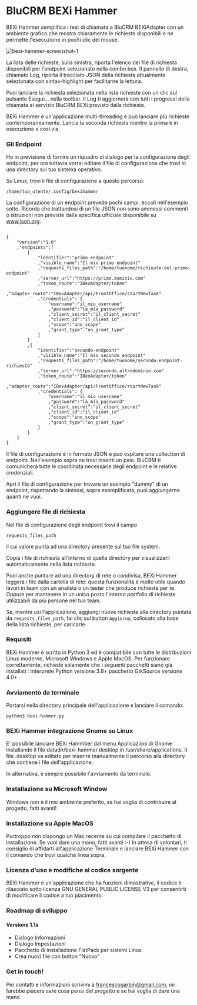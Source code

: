 # BluCRM BEXi Hammer

BEXi Hammer semplifica i test di chiamata a BluCRM BEXiAdapter con un ambiente grafico che mostra chiaramente le richieste disponibili e ne permette l'esecuzione in pochi clic del mouse.   

![bexi-hammer-screenshot-1](https://user-images.githubusercontent.com/571018/125612831-0824307c-7b8b-45b2-b0e8-1a90d058d7ab.png)

La lista delle richieste, sulla sinistra, riporta l'elenco dei file di richiesta disponibili per l'endpoint selezionato nella combo box. Il pannello di destra, chiamato Log, riporta il tracciato JSON della richiesta attualmente selezionata con sintax-highlight per facilitarne la lettura.

Puoi lanciare la richiesta selezionata nella lista richieste con un clic sul pulsante Esegui... nella toolbar. Il Log ti aggiornerà con tutti i progressi della chiamata al servizio BluCRM BEXi previsto dalla richiesta.

BEXi Hammer è un'applicazione multi-threading e può lanciare più richieste contemporaneamente. Lancia la seconda richiesta mentre la prima è in esecuzione e così via.

### Gli Endpoint

Ho in previsione di fornire un riquadro di dialogo per la configurazione degli endpoint, per ora tuttavia vorrai editare il file di configurazione che trovi in una directory sul tuo sistema operativo.

Su Linux, trovi il file di configurazione a questo percorso:

<pre><code>/home/tuo_utente/.config/bexihammer</code></pre>

La configurazione di un endpoint prevede pochi campi, eccoli nell'esempio sotto. Ricorda che trattandosi di un file JSON non sono ammessi commenti o istruzioni non previste dalla specifica ufficiale disponibile su www.json.org.

<pre><code>
{
    "version":"1.0"
    ,"endpoints":[
        {
            "identifier":"primo-endpoint"
            ,"visible_name":"Il mio primo endpoint"
            ,"requests_files_path":"/home/tuonome/richieste-del-primo-endpoint"
            ,"server_url":"https://primo.dominio.com"
            ,"token_route":"IBexAdapter/token"
            ,"adapter_route":"IBexAdapter/api/FrontOffice/startNewTask"
            ,"credentials": {
                "username":"il_mio_username"
                ,"password":"la_mia_password"
                ,"client_secret":"il_client_secret"
                ,"client_id":"il_client_id"
                ,"scope":"uno_scope"
                ,"grant_type":"un_grant_type"
            }
        }        
        ,{
            "identifier":"secondo-endpoint"
            ,"visible_name":"Il mio secondo endpoint"
            ,"requests_files_path":"/home/tuonome/secondo-endpoint-richieste"
            ,"server_url":"https://secondo.altrodominio.com"
            ,"token_route":"IBexAdapter/token"
            ,"adapter_route":"IBexAdapter/api/FrontOffice/startNewTask"
            ,"credentials": {
                "username":"il_mio_username"
                ,"password":"la_mia_password"
                ,"client_secret":"il_client_secret"
                ,"client_id":"il_client_id"
                ,"scope":"uno_scope"
                ,"grant_type":"un_grant_type"
            }
        }
    ]
}
</code></pre>

Il file di configurazione è in formato JSON e può ospitare una collection di endpoint. Nell'esempio sopra ne trovi inseriti un paio. BluCRM ti comunicherà tutte le coordinata necessarie degli endpoint e le relative credenziali.

Apri il file di configurazione per trovare un esempio "dummy" di un endpoint, rispettando la sintassi, sopra esemplificata, puoi aggiungerne quanti ne vuoi.

### Aggiungere file di richiesta

Nel file di configurazione degli endpoint trovi il campo <pre><code>requests_files_path</code></pre> il cui valore punta ad una directory presente sul tuo file system.

Copia i file di richiesta all'interno di quella directory per visualizzarli automaticamente nella lista richieste.

Puoi anche puntare ad una directory di rete o condivisa, BEXi Hammer leggerà i file dalla cartella di rete: questa funzionalità è molto utile quando lavori in team con un analista o un tester che produce richieste per te. Oppure per mantenere in un unico posto l'interno portfolio di richieste utilizzabili da più persone nel tuo team.

Se, mentre usi l'applicazione, aggiungi nuove richieste alla directory puntata da <code>requests_files_path</code>, fai clic sul button <code>Aggiorna</code>, collocato alla base della lista richieste, per caricarle.

### Requisiti

BEXi Hammer è scritto in Python 3 ed è compatibile con tutte le distribuzioni Linux moderne, Microsoft Windows e Apple MacOS.
Per funzionare correttamente, richiede solamente che i seguenti pacchetti siano già installati : 
interprete Python versione 3.8+
pacchetto GtkSource versione 4.0+

### Avviamento da terminale

Portarsi nella directory principale dell'applicazione e lanciare il comando:

<pre><code>python3 bexi-hammer.py</code></pre>

### BEXi Hammer integrazione Gnome su Linux

E' possibile lanciare BEXi Hammber dal menu Applicazioni di Gnome installando il file datadir/bexi-hammer.desktop in /usr/share/applications. Il file .desktop va editato per inserire manualmente il percorso alla directory che contiene i file dell'applicazione.

In alternativa, è sempre possibile l'avviamento da terminale.

### Installazione su Microsoft Window

Windows non è il mio ambiente preferito, se hai voglia di contribuire al progetto, fatti avanti! 

### Installazione su Apple MacOS

Purtroppo non dispongo un Mac recente su cui compilare il pacchetto di installazione. Se vuoi dare una mano, fatti avanti :-) In attesa di volontari, ti consiglio di affidarti all'applicazione Terminale e lanciare BEXi Hammer con il comando che trovi qualche linea sopra.

### Licenza d'uso e modifiche al codice sorgente

BEXi Hammer è un'applicazione che ha funzioni dimostrative, il codice è rilasciato sotto licenza GNU GENERAL PUBLIC LICENSE V3 per consentirti di modificare il codice a tuo piacimento.

### Roadmap di sviluppo

#### Versione 1.1a

<ul>
  <li>Dialogo Informazioni</li>
  <li>Dialogo Impostazioni</li>
  <li>Pacchetto di installazione FlatPack per sistemi Linux</li>
  <li>Crea nuovi file con button "Nuovo"</li>
</ul>

### Get in touch!

Per contatti e informazioni scrivimi a francescogarbin@gmail.com, mi farebbe piacere sare cosa pensi del progetto e se hai voglia di dare una mano.

